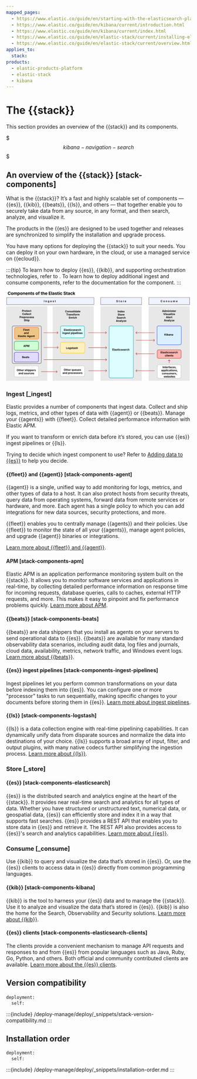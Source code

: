 ```yaml
---
mapped_pages:
  - https://www.elastic.co/guide/en/starting-with-the-elasticsearch-platform-and-its-solutions/current/stack-components.html
  - https://www.elastic.co/guide/en/kibana/current/introduction.html
  - https://www.elastic.co/guide/en/kibana/current/index.html
  - https://www.elastic.co/guide/en/elastic-stack/current/installing-elastic-stack.html
  - https://www.elastic.co/guide/en/elastic-stack/current/overview.html
applies_to:
  stack:
products:
  - elastic-products-platform
  - elastic-stack
  - kibana
---
```


# The {{stack}}

This section provides an overview of the {{stack}} and its components.

$$$kibana-navigation-search$$$

## An overview of the {{stack}} [stack-components]

What is the {{stack}}? It’s a fast and highly scalable set of components — {{es}}, {{kib}}, {{beats}}, {{ls}}, and others — that together enable you to securely take data from any source, in any format, and then search, analyze, and visualize it.

The products in the {{es}} are designed to be used together and releases are synchronized to simplify the installation and upgrade process.

You have many options for deploying the {{stack}} to suit your needs. You can deploy it on your own hardware, in the cloud, or use a managed service on {{ecloud}}.

:::{tip}
To learn how to deploy {{es}}, {{kib}}, and supporting orchestration technologies, refer to [](/deploy-manage/index.md). To learn how to deploy additional ingest and consume components, refer to the documentation for the component.
:::

![Components of the Elastic Stack](/get-started/images/stack-components-diagram.svg)

### Ingest [_ingest]

Elastic provides a number of components that ingest data. Collect and ship logs, metrics, and other types of data with {{agent}} or {{beats}}. Manage your {{agents}} with {{fleet}}. Collect detailed performance information with Elastic APM.

If you want to transform or enrich data before it’s stored, you can use {{es}} ingest pipelines or {{ls}}.

Trying to decide which ingest component to use? Refer to [Adding data to {{es}}](/manage-data/ingest.md) to help you decide.

#### {{fleet}} and {{agent}} [stack-components-agent]

{{agent}} is a single, unified way to add monitoring for logs, metrics, and other types of data to a host. It can also protect hosts from security threats, query data from operating systems, forward data from remote services or hardware, and more. Each agent has a single policy to which you can add integrations for new data sources, security protections, and more.

{{fleet}} enables you to centrally manage {{agents}} and their policies. Use {{fleet}} to monitor the state of all your {{agents}}, manage agent policies, and upgrade {{agent}} binaries or integrations.

[Learn more about {{fleet}} and {{agent}}](/reference/fleet/index.md).

#### APM [stack-components-apm]

Elastic APM is an application performance monitoring system built on the {{stack}}. It allows you to monitor software services and applications in real-time, by collecting detailed performance information on response time for incoming requests, database queries, calls to caches, external HTTP requests, and more. This makes it easy to pinpoint and fix performance problems quickly. [Learn more about APM](/solutions/observability/apm/index.md).

#### {{beats}} [stack-components-beats]

{{beats}} are data shippers that you install as agents on your servers to send operational data to {{es}}. {{beats}} are available for many standard observability data scenarios, including audit data, log files and journals, cloud data, availability, metrics, network traffic, and Windows event logs. [Learn more about {{beats}}](beats://reference/index.md).

#### {{es}} ingest pipelines [stack-components-ingest-pipelines]

Ingest pipelines let you perform common transformations on your data before indexing them into {{es}}. You can configure one or more "processor" tasks to run sequentially, making specific changes to your documents before storing them in {{es}}. [Learn more about ingest pipelines](/manage-data/ingest/transform-enrich/ingest-pipelines.md).

#### {{ls}} [stack-components-logstash]

{{ls}} is a data collection engine with real-time pipelining capabilities. It can dynamically unify data from disparate sources and normalize the data into destinations of your choice. {{ls}} supports a broad array of input, filter, and output plugins, with many native codecs further simplifying the ingestion process. [Learn more about {{ls}}](logstash://reference/index.md).


### Store [_store]

#### {{es}} [stack-components-elasticsearch]

{{es}} is the distributed search and analytics engine at the heart of the {{stack}}. It provides near real-time search and analytics for all types of data. Whether you have structured or unstructured text, numerical data, or geospatial data, {{es}} can efficiently store and index it in a way that supports fast searches. {{es}} provides a REST API that enables you to store data in {{es}} and retrieve it. The REST API also provides access to {{es}}'s search and analytics capabilities. [Learn more about {{es}}](/get-started/index.md).


### Consume [_consume]

Use {{kib}} to query and visualize the data that’s stored in {{es}}. Or, use the {{es}} clients to access data in {{es}} directly from common programming languages.

#### {{kib}} [stack-components-kibana]

{{kib}} is the tool to harness your {{es}} data and to manage the {{stack}}. Use it to analyze and visualize the data that’s stored in {{es}}. {{kib}} is also the home for the Search, Observability and Security solutions. [Learn more about {{kib}}](/explore-analyze/index.md).

#### {{es}} clients [stack-components-elasticsearch-clients]

The clients provide a convenient mechanism to manage API requests and responses to and from {{es}} from popular languages such as Java, Ruby, Go, Python, and others. Both official and community contributed clients are available. [Learn more about the {{es}} clients](/reference/elasticsearch-clients/index.md).

## Version compatibility
```{applies_to}
deployment:
  self:
```

:::{include} /deploy-manage/deploy/_snippets/stack-version-compatibility.md
:::

## Installation order
```{applies_to}
deployment:
  self:
```

:::{include} /deploy-manage/deploy/_snippets/installation-order.md
:::

